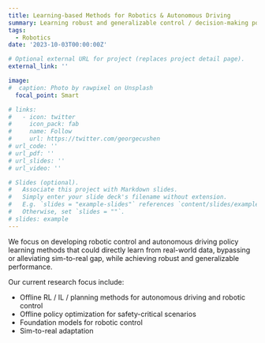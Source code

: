 ```yaml
---
title: Learning-based Methods for Robotics & Autonomous Driving
summary: Learning robust and generalizable control / decision-making policies for robotics and autonomous driving using real-world data.
tags:
  - Robotics
date: '2023-10-03T00:00:00Z'

# Optional external URL for project (replaces project detail page).
external_link: ''

image:
#  caption: Photo by rawpixel on Unsplash
  focal_point: Smart

# links:
#   - icon: twitter
#     icon_pack: fab
#     name: Follow
#     url: https://twitter.com/georgecushen
# url_code: ''
# url_pdf: ''
# url_slides: ''
# url_video: ''

# Slides (optional).
#   Associate this project with Markdown slides.
#   Simply enter your slide deck's filename without extension.
#   E.g. `slides = "example-slides"` references `content/slides/example-slides.md`.
#   Otherwise, set `slides = ""`.
# slides: example
---
```


We focus on developing robotic control and autonomous driving policy learning methods that could directly learn from real-world data, bypassing or alleviating sim-to-real gap, while achieving robust and generalizable performance. 

Our current research focus include:
- Offline RL / IL / planning methods for autonomous driving and robotic control
- Offline policy optimization for safety-critical scenarios
- Foundation models for robotic control
- Sim-to-real adaptation


